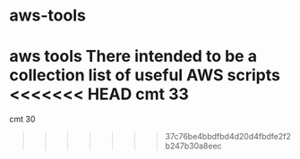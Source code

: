 # aws-tools
aws tools
There intended to be a collection list of useful AWS scripts
<<<<<<< HEAD
cmt 33
=======
cmt 30
>>>>>>> 37c76be4bbdfbd4d20d4fbdfe2f2b247b30a8eec
